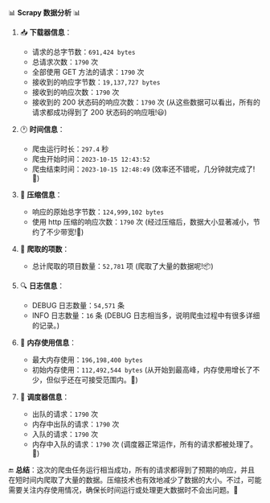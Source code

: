 📊 **Scrapy 数据分析** 📊

1. 📥 **下载器信息**：
    - 请求的总字节数：`691,424 bytes`
    - 总请求次数：`1790` 次
    - 全部使用 GET 方法的请求：`1790` 次
    - 接收到的响应字节数：`19,137,727 bytes`
    - 接收到的响应次数：`1790` 次
    - 接收到的 200 状态码的响应次数：`1790` 次
    (从这些数据可以看出，所有的请求都成功得到了 200 状态码的响应哦!😃)

2. 🕐 **时间信息**：
    - 爬虫运行时长：`297.4` 秒
    - 爬虫开始时间：`2023-10-15 12:43:52`
    - 爬虫结束时间：`2023-10-15 12:48:49`
    (效率还不错呢，几分钟就完成了!🚀)

3. 📂 **压缩信息**：
    - 响应的原始总字节数：`124,999,102 bytes`
    - 使用 http 压缩的响应次数：`1790` 次
    (经过压缩后，数据大小显著减小，节约了不少带宽!🎉)

4. 📝 **爬取的项数**：
    - 总计爬取的项目数量：`52,781` 项
    (爬取了大量的数据呢!📦)

5. 🔍 **日志信息**：
    - DEBUG 日志数量：`54,571` 条
    - INFO 日志数量：`16` 条
    (DEBUG 日志相当多，说明爬虫过程中有很多详细的记录。)

6. 💾 **内存使用信息**：
    - 最大内存使用：`196,198,400 bytes`
    - 初始内存使用：`112,492,544 bytes`
    (从开始到最高峰，内存使用增长了不少，但似乎还在可接受范围内。🌟)

7. 🔄 **调度器信息**：
    - 出队的请求：`1790` 次
    - 内存中出队的请求：`1790` 次
    - 入队的请求：`1790` 次
    - 内存中入队的请求：`1790` 次
    (调度器正常运作，所有的请求都被处理了。🔄)

🔚 **总结**：这次的爬虫任务运行相当成功，所有的请求都得到了预期的响应，并且在短时间内爬取了大量的数据。压缩技术也有效地减少了数据的大小。不过，可能需要关注内存使用情况，确保长时间运行或处理更大数据时不会出问题。🎈